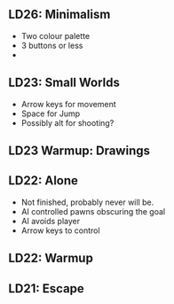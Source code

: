 ## LD26: Minimalism ##
- Two colour palette
- 3 buttons or less
- 

## LD23: Small Worlds ##
- Arrow keys for movement
- Space for Jump
- Possibly alt for shooting?

## LD23 Warmup: Drawings ##

## LD22: Alone ##
- Not finished, probably never will be.
- AI controlled pawns obscuring the goal
- AI avoids player
- Arrow keys to control

## LD22: Warmup ##

## LD21: Escape ##